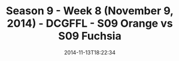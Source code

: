 ---
title: Season 9 - Week 8 (November 9, 2014) - DCGFFL - S09 Orange vs S09 Fuchsia
teams-score:
- team: _teams/s09-orange.md
  score: 19
- team: _teams/s09-fuchsia.md
  score: 18
mvp: 'MVPs: Steve Adamske (Orange), Jack Miles (Fuchsia)'
game-ball: N/A
sportsperson: ''
season: 9
week: 8
date: '2014-11-13T18:22:34'
pageid: season-9-week-8-4464-vs-4456
---